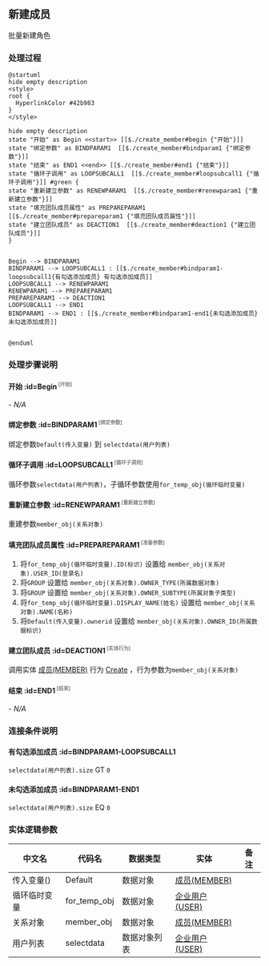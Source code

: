 ## 新建成员 <!-- {docsify-ignore-all} -->

   批量新建角色

### 处理过程

```plantuml
@startuml
hide empty description
<style>
root {
  HyperlinkColor #42b983
}
</style>

hide empty description
state "开始" as Begin <<start>> [[$./create_member#begin {"开始"}]]
state "绑定参数" as BINDPARAM1  [[$./create_member#bindparam1 {"绑定参数"}]]
state "结束" as END1 <<end>> [[$./create_member#end1 {"结束"}]]
state "循环子调用" as LOOPSUBCALL1  [[$./create_member#loopsubcall1 {"循环子调用"}]] #green {
state "重新建立参数" as RENEWPARAM1  [[$./create_member#renewparam1 {"重新建立参数"}]]
state "填充团队成员属性" as PREPAREPARAM1  [[$./create_member#prepareparam1 {"填充团队成员属性"}]]
state "建立团队成员" as DEACTION1  [[$./create_member#deaction1 {"建立团队成员"}]]
}


Begin --> BINDPARAM1
BINDPARAM1 --> LOOPSUBCALL1 : [[$./create_member#bindparam1-loopsubcall1{有勾选添加成员} 有勾选添加成员]]
LOOPSUBCALL1 --> RENEWPARAM1
RENEWPARAM1 --> PREPAREPARAM1
PREPAREPARAM1 --> DEACTION1
LOOPSUBCALL1 --> END1
BINDPARAM1 --> END1 : [[$./create_member#bindparam1-end1{未勾选添加成员} 未勾选添加成员]]


@enduml
```


### 处理步骤说明

#### 开始 :id=Begin<sup class="footnote-symbol"> <font color=gray size=1>[开始]</font></sup>



*- N/A*
#### 绑定参数 :id=BINDPARAM1<sup class="footnote-symbol"> <font color=gray size=1>[绑定参数]</font></sup>



绑定参数`Default(传入变量)` 到 `selectdata(用户列表)`
#### 循环子调用 :id=LOOPSUBCALL1<sup class="footnote-symbol"> <font color=gray size=1>[循环子调用]</font></sup>



循环参数`selectdata(用户列表)`，子循环参数使用`for_temp_obj(循环临时变量)`
#### 重新建立参数 :id=RENEWPARAM1<sup class="footnote-symbol"> <font color=gray size=1>[重新建立参数]</font></sup>



重建参数```member_obj(关系对象)```
#### 填充团队成员属性 :id=PREPAREPARAM1<sup class="footnote-symbol"> <font color=gray size=1>[准备参数]</font></sup>



1. 将`for_temp_obj(循环临时变量).ID(标识)` 设置给  `member_obj(关系对象).USER_ID(登录名)`
2. 将`GROUP` 设置给  `member_obj(关系对象).OWNER_TYPE(所属数据对象)`
3. 将`GROUP` 设置给  `member_obj(关系对象).OWNER_SUBTYPE(所属对象子类型)`
4. 将`for_temp_obj(循环临时变量).DISPLAY_NAME(姓名)` 设置给  `member_obj(关系对象).NAME(名称)`
5. 将`Default(传入变量).ownerid` 设置给  `member_obj(关系对象).OWNER_ID(所属数据标识)`

#### 建立团队成员 :id=DEACTION1<sup class="footnote-symbol"> <font color=gray size=1>[实体行为]</font></sup>



调用实体 [成员(MEMBER)](module/Base/member.md) 行为 [Create](module/Base/member#行为) ，行为参数为`member_obj(关系对象)`

#### 结束 :id=END1<sup class="footnote-symbol"> <font color=gray size=1>[结束]</font></sup>



*- N/A*


### 连接条件说明
#### 有勾选添加成员 :id=BINDPARAM1-LOOPSUBCALL1

`selectdata(用户列表).size` GT `0`
#### 未勾选添加成员 :id=BINDPARAM1-END1

`selectdata(用户列表).size` EQ `0`


### 实体逻辑参数

|    中文名   |    代码名    |  数据类型    |  实体   |备注 |
| --------| --------| -------- | -------- | --------   |
|传入变量(<i class="fa fa-check"/></i>)|Default|数据对象|[成员(MEMBER)](module/Base/member.md)||
|循环临时变量|for_temp_obj|数据对象|[企业用户(USER)](module/Base/user.md)||
|关系对象|member_obj|数据对象|[成员(MEMBER)](module/Base/member.md)||
|用户列表|selectdata|数据对象列表|[企业用户(USER)](module/Base/user.md)||
